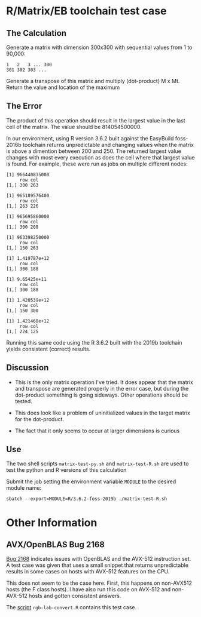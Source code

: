 # R/Matrix/EB toolchain test case

## The Calculation

Generate a matrix with dimension 300x300 with sequential values from 1 to 90,000:

    1   2   3 ... 300
    301 302 303 ...

Generate a transpose of this matrix and multiply (dot-product) M x Mt.  Return the value and location of the maximum

## The Error

The product of this operation should result in the largest value in the last cell of the matrix.  The value should be 814054500000.

In our environment, using R version 3.6.2 built against the EasyBuild foss-2016b toolchain returns unpredictable and changing values when the matrix is above a dimention between 200 and 250.  The returned largest value changes with most every execution as does the cell where that largest value is found. For example, these were run as jobs on multiple different nodes:

```
[1] 966440835000
     row col
[1,] 300 263

[1] 965189576400
     row col
[1,] 263 226

[1] 965695860000
     row col
[1,] 300 208

[1] 963398250000
     row col
[1,] 150 263

[1] 1.419787e+12
     row col
[1,] 300 188

[1] 9.65425e+11
     row col
[1,] 300 188

[1] 1.420539e+12
     row col
[1,] 150 300

[1] 1.421468e+12
     row col
[1,] 224 125
```

Running this same code using the R 3.6.2 built with the 2019b toolchain yields consistent (correct) results.

## Discussion

 - This is the only matrix operation I've tried.  It does appear that the matrix and transpose are generated properly in the error case, but during the dot-product something is going sideways.  Other operations should be tested.

 - This does look like a problem of uninitialized values in the target matrix for the dot-product.

 - The fact that it only seems to occur at larger dimensions is curious

## Use

The two shell scripts `matrix-test-py.sh` and `matrix-test-R.sh` are used to test the python and R versions of this calculation

Submit the job setting the environment variable `MODULE` to the desired module name:

    sbatch --export=MODULE=R/3.6.2-foss-2019b ./matrix-test-R.sh

# Other Information

## AVX/OpenBLAS Bug 2168

[Bug 2168](https://github.com/xianyi/OpenBLAS/issues/2168) indicates issues with OpenBLAS and the AVX-512 instruction set.  A test case was given that uses a small snippet that returns unpredictable results in some cases on hosts with AVX-512 features on the CPU.

This does not seem to be the case here.  First, this happens on non-AVX512 hosts (the F class hosts). I have also run this code on AVX-512 and non-AVX-512 hosts and gotten consistent answers.

The [script](https://github.com/xianyi/OpenBLAS/issues/2168#issuecomment-512959445) `rgb-lab-convert.R` contains this test case.
